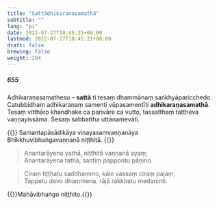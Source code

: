 ```yaml
---
title: "Sattādhikaraṇasamathā"
subtitle: ""
lang: "pi"
date: 2022-07-27T10:45:21+08:00
lastmod: 2022-07-27T10:45:21+08:00
draft: false
brewing: false
weight: 204
---
```


##### 655

Adhikaraṇasamathesu – **sattā** ti tesaṃ dhammānaṃ saṅkhyāparicchedo. Catubbidhaṃ adhikaraṇaṃ samenti vūpasamentīti **adhikaraṇasamathā**. Tesaṃ vitthāro khandhake ca parivāre ca vutto, tassatthaṃ tattheva vaṇṇayissāma. Sesaṃ sabbattha uttānamevāti.

{{<eof>}}
    Samantapāsādikāya vinayasaṃvaṇṇanāya<br>
    Bhikkhuvibhaṅgavaṇṇanā niṭṭhitā.
{{</eof>}}

> Anantarāyena yathā, niṭṭhitā vaṇṇanā ayaṃ;  
> Anantarāyena tathā, santiṃ pappontu pāṇino.

> Ciraṃ tiṭṭhatu saddhammo, kāle vassaṃ ciraṃ pajaṃ;  
> Tappetu devo dhammena, rājā rakkhatu medaninti.

{{<eof>}}Mahāvibhaṅgo niṭṭhito.{{</eof>}}